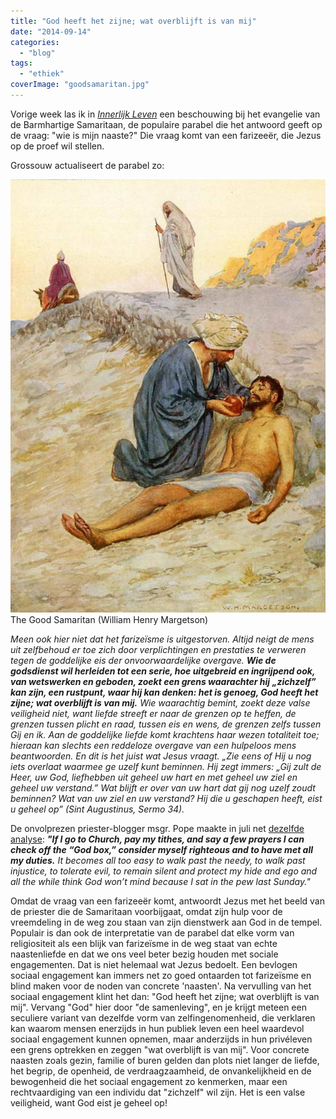 ```yaml
---
title: "God heeft het zijne; wat overblijft is van mij"
date: "2014-09-14"
categories: 
  - "blog"
tags: 
  - "ethiek"
coverImage: "goodsamaritan.jpg"
---
```


Vorige week las ik in [_Innerlijk Leven_](/e-boeken/) een beschouwing bij het evangelie van de Barmhartige Samaritaan, de populaire parabel die het antwoord geeft op de vraag: "wie is mijn naaste?" Die vraag komt van een farizeeër, die Jezus op de proef wil stellen.

Grossouw actualiseert de parabel zo:

![The Good Samaritan (William Henry Margetson)](images/goodsamaritan.jpg?w=218) The Good Samaritan (William Henry Margetson)

_Meen ook hier niet dat het farizeïsme is uitgestorven. Altijd neigt de mens uit zelfbehoud er toe zich door verplichtingen en prestaties te verweren tegen de goddelijke eis der onvoorwaardelijke overgave._ **_Wie de godsdienst wil herleiden tot een serie, hoe uitgebreid en ingrijpend ook, van wetswerken en geboden, zoekt een grens waarachter hij „zichzelf” kan zijn, een rustpunt, waar hij kan denken: het is genoeg, God heeft het zijne; wat overblijft is van mij._** _Wie waarachtig bemint, zoekt deze valse veiligheid niet, want liefde streeft er naar de grenzen op te heffen, de grenzen tussen plicht en raad, tussen eis en wens, de grenzen zelfs tussen Gij en ik. Aan de goddelijke liefde komt krachtens haar wezen totaliteit toe; hieraan kan slechts een reddeloze overgave van een hulpeloos mens beantwoorden. En dit is het juist wat Jesus vraagt. „Zie eens of Hij u nog iets overlaat waarmee ge uzelf kunt beminnen. Hij zegt immers: „Gij zult de Heer, uw God, liefhebben uit geheel uw hart en met geheel uw ziel en geheel uw verstand.” Wat blijft er over van uw hart dat gij nog uzelf zoudt beminnen? Wat van uw ziel en uw verstand? Hij die u geschapen heeft, eist u geheel op” (Sint Augustinus, Sermo 34)._

De onvolprezen priester-blogger msgr. Pope maakte in juli net [dezelfde analyse](http://blog.adw.org/2010/07/going-deeper-with-the-parable-of-the-good-samaritan/): **_"If I go to Church, pay my tithes, and say a few prayers I can check off the “God box,” consider myself righteous and to have met all my duties._** _It becomes all too easy to walk past the needy, to walk past injustice, to tolerate evil, to remain silent and protect my hide and ego and all the while think God won’t mind because I sat in the pew last Sunday."_

Omdat de vraag van een farizeeër komt, antwoordt Jezus met het beeld van de priester die de Samaritaan voorbijgaat, omdat zijn hulp voor de vreemdeling in de weg zou staan van zijn dienstwerk aan God in de tempel. Populair is dan ook de interpretatie van de parabel dat elke vorm van religiositeit als een blijk van farizeïsme in de weg staat van echte naastenliefde en dat we ons veel beter bezig houden met sociale engagementen. Dat is niet helemaal wat Jezus bedoelt. Een bevlogen sociaal engagement kan immers net zo goed ontaarden tot farizeïsme en blind maken voor de noden van concrete 'naasten'. Na vervulling van het sociaal engagement klint het dan: "God heeft het zijne; wat overblijft is van mij". Vervang "God" hier door "de samenleving", en je krijgt meteen een seculiere variant van dezelfde vorm van zelfingenomenheid, die verklaren kan waarom mensen enerzijds in hun publiek leven een heel waardevol sociaal engagement kunnen opnemen, maar anderzijds in hun privéleven een grens optrekken en zeggen "wat overblijft is van mij". Voor concrete naasten zoals gezin, familie of buren gelden dan plots niet langer de liefde, het begrip, de openheid, de verdraagzaamheid, de onvankelijkheid en de bewogenheid die het sociaal engagement zo kenmerken, maar een rechtvaardiging van een individu dat "zichzelf" wil zijn. Het is een valse veiligheid, want God eist je geheel op!
